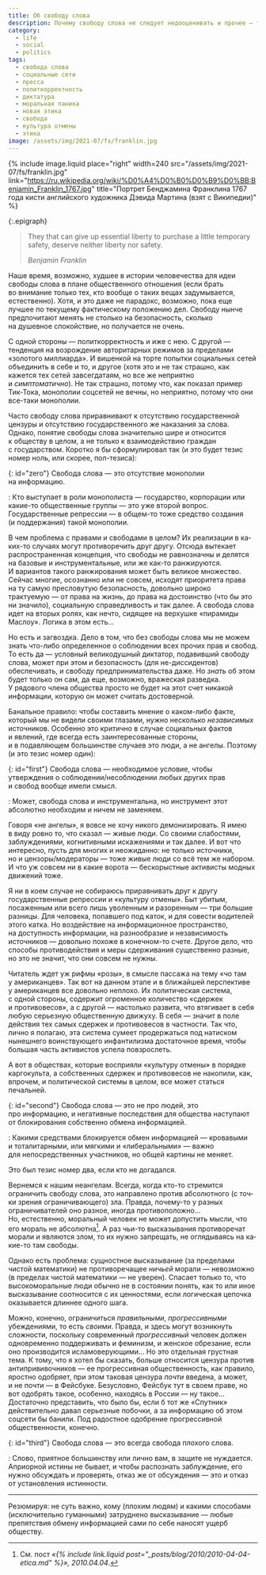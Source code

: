 ```yaml
---
title: Об свободу слова
description: Почему свободу слова не следует недооценивать и прочее — три с половиной тезиса
category:
  - life
  - social
  - politics
tags:
  - свобода слова
  - социальные сети
  - пресса
  - политкорректность
  - диктатура
  - моральная паника
  - новая этика
  - свобода
  - культура отмены
  - этика
image: /assets/img/2021-07/fs/franklin.jpg
---
```

{% include image.liquid place="right" width=240 src="/assets/img/2021-07/fs/franklin.jpg"
   link="https://ru.wikipedia.org/wiki/%D0%A4%D0%B0%D0%B9%D0%BB:Benjamin_Franklin_1767.jpg"
   title="Портрет Бенджамина Франклина 1767 года кисти английского художника Дэвида Мартина (взят с Википедии)" %}

{:.epigraph}
> They that can give up essential liberty to purchase a little temporary safety, deserve neither liberty nor safety.
>
> *Benjamin Franklin*

Наше время, возможно, худшее в истории человечества для идеи свободы слова в плане общественного отношения (если брать во внимание только
тех, кто вообще о таких вещах задумывается, естественно). Хотя, и это даже не парадокс, возможно, пока еще лучшее по текущему фактическому
положению дел. Свободу нынче предпочитают менять не сто­ль­ко на безопасность, сколько на душевное спокойствие, но получается не очень.

С одной стороны — политкорректность и иже с нею. С другой — тенденция на возрождение авторитарных режимов за пределами «золотого миллиарда».
И вишенкой на торте попытки социальных сетей объединить в себе и то, и другое (хотя это и не так страшно, как кажется тех сетей завсегдатаям,
но все же неприятно и *симптоматично*). Не так страшно, потому что, как показал пример Тик-Тока, монополии соцсетей не вечны, но не­при­ят­но,
потому что они все-таки монополии.

Часто свободу слова приравнивают к отсутствию государственной цензуры и отсутствию государственного же наказания за слова. Однако, понятие
свободы слова значительно шире и относится к обществу в целом, а не только к взаимодействию граждан с государством. Коротко я бы сформулировал
так (и это будет тезис номер ноль, или скорее, пол-тезиса):

{: id="zero"}
Свобода слова — это отсутствие монополии на информацию.

: Кто выступает в роли монополиста — государство, корпорации или какие-то общественные группы — это уже второй вопрос. Государственные репрессии —
  в общем-то тоже средство создания (и поддержания) такой монополии.

<!--more-->

В чем проблема с правами и свободами в целом? Их реализации в ка­ких-то случаях могут противоречить друг другу. Отсюда вытекает распространенная
концепция, что свободы не равнозначны и делятся на базовые и инструментальные, или же как-то ранжируются. И вариантов такого ранжирования может быть
великое множество. Сейчас многие, осознанно или не совсем, исходят приоритета права на ту самую пресловутую безопасность, довольно широко
трактуемую — от права на жизнь, до права на достоинство (что бы это ни значило), социальную справедливость и так далее. А свобода слова идет
на вторых ролях, как нечто, сидящее на верхушке «пирамиды Маслоу». Логика в этом есть...

Но есть и загвоздка. Дело в том, что без свободы слова мы не можем знать что-либо определенное о соблюдении всех прочих прав и свобод. То есть
да — условный великодушный диктатор, подавивший свободу слова, может при этом и безопасность (для не-дис­си­ден­тов) обеспечивать, и свободу
предпринимательства даже. Но *знать* об этом будет только он сам, да еще, возможно, вражеская разведка. У рядового члена общества просто
не бу­дет на этот счет никакой информации, которую он может считать достоверной.

Банальное правило: чтобы составить мнение о каком-либо факте, который мы не видели своими глазами, нужно несколько *независимых* источников.
Особенно это критично в случае социальных фактов и явлений, где всегда есть заинтересованные стороны, и в подавляющем большинстве случаев
это люди, а не ангелы. Поэтому (и это тезис номер один):

{: id="first"}
Свобода слова — необходимое условие, чтобы утверждения о соблюдении/несоблюдении любых других прав и свобод вообще имели смысл.

: Может, свобода слова и инструментальна, но инструмент этот абсолютно необходим и ничем не заменяем.

Говоря «не ангелы», я вовсе не хочу никого демонизировать. Я имею в виду ровно то, что сказал — живые люди. Со своими слабостями, заблуждениями,
когнитивными искажениями и так далее.
И вот что интересно, пусть для многих и неожиданно: не только источники, но и цензоры/модераторы — тоже живые люди со всё тем же набором.
И что уж совсем ни в какие ворота — бескорыстные активисты модных движений тоже.

Я ни в коем случае не собираюсь приравнивать друг к другу государственные репрессии и «культуру отмены». Быт убитым, посаженным или все­го лишь
уволенным и разоренным — три большие разницы. Для человека, попавшего под каток, и для со­вес­ти водителей этого катка. Но воздействие
на информационное пространство, на доступность информации, на разнообразие и независимость источников — довольно похоже в ко­неч­ном-то счете.
Другое дело, что способы противодействия и меры сдерживания существенно разные, но это не значит, что они совсем не нужны.

<div class="note">
Читатель ждет уж рифмы «розы», в смысле пассажа на тему «чо там у американцев». Так вот на данном этапе и в ближайшей перспективе у американцев
все довольно неплохо. Их политическая система, с одной стороны, содержит огроменное количество «сдержек и противовесов», а с другой — настолько
развита, что втягивает в себя любую серьезную общественную движуху. В себя — значит в поле действия тех самых сдержек и противовесов в частности.
Так что, лично я полагаю, эта система сумеет продержаться под натиском нынешнего воинствующего инфантилизма достаточное время, чтобы большая
часть активистов успела повзрослеть.

А вот в обществах, которые восприяли «культуру отмены» в порядке каргокульта, а собственных сдержек и противовесов не накопили, как, впрочем,
и политической системы в целом, все может статься печальней.
</div>

{: id="second"}
Свобода слова — это не про людей, это про информацию, и негативные последствия для общества наступают от блокирования собственно обмена информацией.

: Какими средствами блокируется обмен информацией — кровавыми и то­та­ли­тар­ны­ми, или мягкими и «ли­бе­раль­ны­ми» — важно для непосредственных
  участников, но общей картины не меняет.

Это был тезис номер два, если кто не догадался.

Вернемся к нашим неангелам. Всегда, когда кто-то стремится ограничить свободу слова, это направлено против абсолютного (с точ­ки зрения ограничивающего)
зла. Правда, почему-то у раз­ных ограничивателей оно разное, иногда противоположно... Но, естественно, моральный человек не мо­жет допустить мысли,
что его мораль не аб­со­лют­на[^ethica]. А раз чьи-то высказывания противоречат морали и яв­ля­ют­ся злом, то их нужно запрещать, не ог­ля­ды­ва­ясь на ка­кие-то
там свободы.

Однако есть проблема: сущностное высказывание (за пре­де­ла­ми чистой математики) не про­ти­во­ре­ча­щее *ничьей* мо­ра­ли — невозможно (в пре­де­лах чистой
ма­те­ма­ти­ки — не уве­рен). Спасает только то, что высокоморальные люди обычно не в со­сто­я­нии понять, как то или иное высказывание соотносится с их
ценностями, если логическая цепочка оказывается длиннее одного шага.

Можно, конечно, ограничиться *правильными*, *прогрессивными* убеждениями, то есть *своими*. Правда, и здесь могут возникнуть сложности, поскольку
современный *прогрессивный* человек должен одновременно поддерживать и феминизм, и женское обрезание, если оно производится исламоверующими... Но это
отдельная грустная тема. К то­му, что я хо­тел бы сказать, больше относится цензура против антипрививочников — ее прогрессивная общественность, как правило,
яростно одобряет, при этом таковая цензура *почти* введена, а может, и не почти — в Фейс­буке. Безусловно, Фейсбук тут в сво­ем праве, но вот одобрять такое,
особенно, находясь в Рос­сии — ну такое... Достаточно представить, что бы­ло бы, ес­ли б тот же «Спутник» действительно давал серьезные побочки, а за ин­фор­ма­цию
об этом соцсети бы банили. Под радостное одобрение прогрессивной общественности, конечно.

{: id="third"}
Свобода слова — это всегда свобода плохого слова.

: Слово, приятное большинству или лично вам, в защите не нуждается. Априорной истины не бывает, и чтобы распознать заблуждение, его нужно обсуждать
  и проверять, от­каз же от об­суж­де­ния — это и от­каз от ус­та­но­в­ле­ния истинности.

-----

Резюмируя: не суть важно, кому (плохим людям) и какими способами (исключительно гуманными) затруднено высказывание — любые препятствия обмену информацией
сами по се­бе наносят ущерб обществу.

[^ethica]: См. пост *«{% include link.liquid post="_posts/blog/2010/2010-04-04-etica.md" %}», 2010.04.04*.
